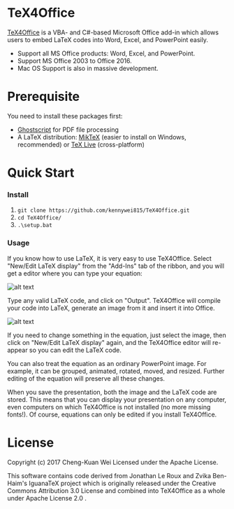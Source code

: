 TeX4Office
======

[TeX4Office](https://github.com/kennywei815/TeX4Office) is a VBA- and C#-based Microsoft Office add-in which allows users to embed LaTeX codes into Word, Excel, and PowerPoint easily. 

- Support all MS Office products: Word, Excel, and PowerPoint.
- Support MS Office 2003 to Office 2016.
- Mac OS Support is also in massive development.

# Prerequisite
You need to install these packages first:
- [Ghostscript](https://www.ghostscript.com/download/gsdnld.html) for PDF file processing
- A LaTeX distribution: [MikTeX](https://miktex.org/download) (easier to install on Windows, recommended) or [TeX Live](https://www.tug.org/texlive/) (cross-platform)

# Quick Start

### Install
1. `git clone https://github.com/kennywei815/TeX4Office.git`
2. `cd TeX4Office/`
3. `.\setup.bat`

### Usage

If you know how to use LaTeX, it is very easy to use TeX4Office. Select "New/Edit LaTeX display" from the "Add-Ins" tab of the ribbon, and you will get a editor where you can type your equation:

![alt text](https://github.com/kennywei815/TeX4Office/master/Editor.png)

Type any valid LaTeX code, and click on "Output". TeX4Office will compile your code into LaTeX, generate an image from it and insert it into Office.

![alt text](https://github.com/kennywei815/TeX4Office/master/Office_Add-Ins.png)

If you need to change something in the equation, just select the image, then click on "New/Edit LaTeX display" again, and the TeX4Office editor will re-appear so you can edit the LaTeX code.

You can also treat the equation as an ordinary PowerPoint image. For example, it can be grouped, animated, rotated, moved, and resized. Further editing of the equation will preserve all these changes.

When you save the presentation, both the image and the LaTeX code are stored. This means that you can display your presentation on any computer, even computers on which TeX4Office is not installed (no more missing fonts!). Of course, equations can only be edited if you install TeX4Office.


# License
Copyright (c) 2017 Cheng-Kuan Wei Licensed under the Apache License.

This software contains code derived from Jonathan Le Roux and Zvika Ben-Haim's IguanaTeX project which is originally released under the Creative Commons Attribution 3.0 License and combined into TeX4Office as a whole under Apache License 2.0 .